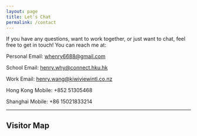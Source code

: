 ```yaml
---
layout: page
title: Let's Chat
permalink: /contact
---
```


If you have any questions, want to work together, or just want to chat, feel free to get in touch! You can reach me at:

<a><i class="fa fa-user" aria-hidden="true"></i></a> Personal Email: [whenry6688@gmail.com](mailto:whenry6688@gmail.com)

<a><i class="fa fa-graduation-cap" aria-hidden="true"></i></a> School Email: [henry.why@connect.hku.hk](mailto:henry.why@connect.hku.hk)

<a><i class="fa fa-briefcase" aria-hidden="true"></i></a> Work Email: [henry.wang@kiwiviewintl.co.nz](mailto:henry.wang@kiwiviewintl.co.nz)

<a><i class="fa fa-phone" aria-hidden="true"></i></a> Hong Kong Mobile: +852 51305468

<a><i class="fa fa-phone" aria-hidden="true"></i></a> Shanghai Mobile: +86 15021833214

---

## Visitor Map

<script type='text/javascript' id='visitormap-light' src='https://mapmyvisitors.com/map.js?cl=606060&w=a&t=n&d=NuzI5fMF9fqCHtkxcTx3LZO5mvAbEZrLLxG3ZW1E-KY&co=ffffff&ct=606060'></script>

<script type='text/javascript' id='visitormap-dark' src='https://mapmyvisitors.com/map.js?cl=fafafa&w=a&t=n&d=NuzI5fMF9fqCHtkxcTx3LZO5mvAbEZrLLxG3ZW1E-KY&co=000000&cmo=3acc3a&cmn=ff5353&ct=808080' style="display: none;"></script>
